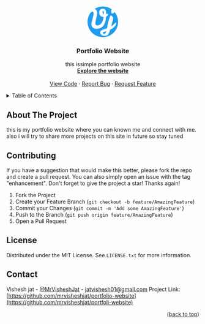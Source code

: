 <a name="readme-top"></a>

<br />
<div align="center">
  <a href="https://github.com/mrvisheshjat/portfolio-website/main.html">
    <img src="assets/img/favicon.png" alt="Logo" width="80" height="80">
  </a>

<h3 align="center">Portfolio Website</h3>

  <p align="center">
    this issimple portfolio website 
    <br />
    <a href="https://mrvisheshjat.github.io/portfolio-website/main.html"><strong>Explore the website</strong></a>
    <br />
    <br />
    <a href="https://github.com/mrvisheshjat/portfolio-website">View Code</a>
    ·
    <a href="https://github.com/mrvisheshjat/portfolio-website/issues">Report Bug</a>
    ·
    <a href="https://github.com/mrvisheshjat/portfolio-website/issues">Request Feature</a>
  </p>
</div>

<!-- TABLE OF CONTENTS -->
<details>
  <summary>Table of Contents</summary>
  <ol>
    <li>
      <a href="#about-the-project">About The Project</a>
    </li>
    <li><a href="#contributing">Contributing</a></li>
    <li><a href="#license">License</a></li>
    <li><a href="#contact">Contact</a></li>
  </ol>
</details>

<!-- ABOUT THE PROJECT -->
## About The Project
  this is my portfolio website where you can known me and connect with me. also i will try to share more projects on this site in future so stay tuned


## Contributing

If you have a suggestion that would make this better, please fork the repo and create a pull request. You can also simply open an issue with the tag "enhancement".
Don't forget to give the project a star! Thanks again!

1. Fork the Project
2. Create your Feature Branch (`git checkout -b feature/AmazingFeature`)
3. Commit your Changes (`git commit -m 'Add some AmazingFeature'`)
4. Push to the Branch (`git push origin feature/AmazingFeature`)
5. Open a Pull Request

<!-- LICENSE -->
## License
Distributed under the MIT License. See `LICENSE.txt` for more information.

<!-- CONTACT -->
## Contact
Vishesh jat - [@MrVisheshJat](https://twitter.com/MrVisheshJat) - jatvishesh01@gmail.com
Project Link: [https://github.com/mrvisheshjat/portfolio-website](https://github.com/mrvisheshjat/portfoli-website)

<p align="right">(<a href="#readme-top">back to top</a>)</p>
